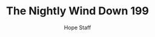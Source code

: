 ---
image: /assets/img/nwd/199_nwd_1corinthians_16_14_niv.png
title: The Nightly Wind Down 199
number: 199
categories:
  - The Nightly Wind Down
author: Hope Staff
notes: The Nightly Wind Down 199
embed: >-
  EMBED_GOES_HERE
transcript: >-
  SOME LINES OF TEXT START HERE
---